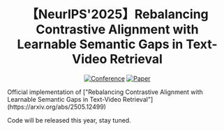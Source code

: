 <div align="center">
  
# 【NeurIPS'2025】Rebalancing Contrastive Alignment with Learnable Semantic Gaps in Text-Video Retrieval
[![Conference](https://img.shields.io/badge/NeurIPS-2025-ff69b4.svg)](https://nips.cc/Conferences/2025)
[![Paper](http://img.shields.io/badge/Paper-arxiv.2505.12499-FF6B6B.svg)](https://arxiv.org/abs/2505.12499)
</div>
Official implementation of ["Rebalancing Contrastive Alignment with Learnable Semantic Gaps in Text-Video Retrieval"](https://arxiv.org/abs/2505.12499)

Code will be released this year, stay tuned.
